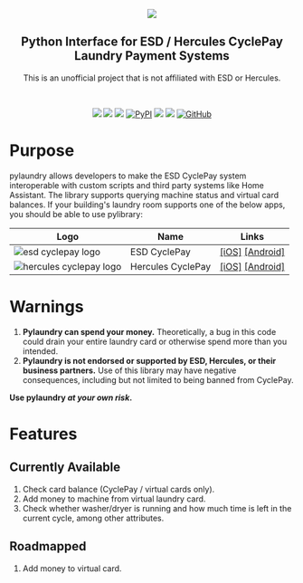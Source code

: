 <p align="center"><img src="https://user-images.githubusercontent.com/466460/174422077-452bdd5c-243b-4487-8bd8-07a0120284d2.png"></p>
<h2 align="center">Python Interface for ESD / Hercules CyclePay Laundry Payment Systems</h2>
<p align="center">This is an unofficial project that is not affiliated with ESD or Hercules.</p>
<br />
<p align="center">
  <a href="https://www.codacy.com/gh/elahd/pylaundry/dashboard?utm_source=github.com&amp;utm_medium=referral&amp;utm_content=elahd/pylaundry&amp;utm_campaign=Badge_Grade"><img src="https://app.codacy.com/project/badge/Grade/73d1f839d824412591ae91fbd9416de7"/></a>
  <a href="https://www.codacy.com/gh/elahd/pylaundry/dashboard?utm_source=github.com&amp;utm_medium=referral&amp;utm_content=elahd/pylaundry&amp;utm_campaign=Badge_Coverage"><img src="https://app.codacy.com/project/badge/Coverage/73d1f839d824412591ae91fbd9416de7"/></a>
  <a href="https://results.pre-commit.ci/latest/github/elahd/pylaundry/main"><img src="https://results.pre-commit.ci/badge/github/elahd/pylaundry/main.svg" /></a>
  <a href="https://pypi.org/project/pylaundry/"><img alt="PyPI" src="https://img.shields.io/pypi/v/pylaundry"></a>
  <a href="https://github.com/psf/black"><img src="https://img.shields.io/badge/code%20style-black-000000.svg" /></a>
  <a href="https://github.com/PyCQA/pylint"><img src="https://img.shields.io/badge/linting-pylint-yellowgreen" /></a>
  <a href="https://github.com/elahd/pylaundry/blob/main/LICENSE"><img alt="GitHub" src="https://img.shields.io/github/license/elahd/pylaundry"></a>
</p>

# Purpose

pylaundry allows developers to make the ESD CyclePay system interoperable with custom scripts and third party systems like Home Assistant. The library supports querying machine status and virtual card balances. If your building's laundry room supports one of the below apps, you should be able to use pylibrary:

| Logo                                                                                                                           | Name              | Links                                                                                                                                                                    |
| ------------------------------------------------------------------------------------------------------------------------------ | ----------------- | ------------------------------------------------------------------------------------------------------------------------------------------------------------------------ |
| ![esd cyclepay logo](https://user-images.githubusercontent.com/466460/174422476-2e2804e7-7b4d-4d4e-b4b0-0b15b34d2d11.png)      | ESD CyclePay      | [[iOS]](https://apps.apple.com/us/app/cyclepay-laundry-app/id904361786) [[Android]](https://play.google.com/store/apps/details?id=com.esd.laundrylink&gl=US)             |
| ![hercules cyclepay logo](https://user-images.githubusercontent.com/466460/174422481-50703225-516d-40b6-abca-a9adc3e199a3.png) | Hercules CyclePay | [[iOS]](https://apps.apple.com/us/app/hercules-cyclepay/id1520002517?uo=4) [[Android]](https://play.google.com/store/apps/details?id=com.esd.laundrylink.hercules&gl=US) |

# Warnings

1. **Pylaundry can spend your money.** Theoretically, a bug in this code could drain your entire laundry card or otherwise spend more than you intended.
2. **Pylaundry is not endorsed or supported by ESD, Hercules, or their business partners.** Use of this library may have negative consequences, including but not limited to being banned from CyclePay.

**Use pylaundry _at your own risk_.**

# Features

## Currently Available

1. Check card balance (CyclePay / virtual cards only).
2. Add money to machine from virtual laundry card.
3. Check whether washer/dryer is running and how much time is left in the current cycle, among other attributes.

## Roadmapped

1. Add money to virtual card.
